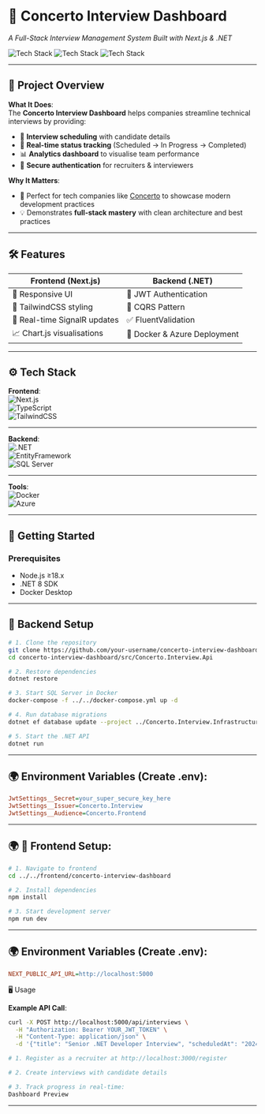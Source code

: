 # 🚀 Concerto Interview Dashboard

_A Full-Stack Interview Management System Built with Next.js & .NET_

![Tech Stack](https://img.shields.io/badge/-Next.js-000?style=flat&logo=next.js)
![Tech Stack](https://img.shields.io/badge/-.NET-512BD4?style=flat&logo=dotnet)
![Tech Stack](https://img.shields.io/badge/-TailwindCSS-06B6D4?style=flat&logo=tailwind-css)

---

## 🌟 **Project Overview**

**What It Does**:  
The **Concerto Interview Dashboard** helps companies streamline technical interviews by providing:

- 📅 **Interview scheduling** with candidate details
- 🎯 **Real-time status tracking** (Scheduled → In Progress → Completed)
- 📊 **Analytics dashboard** to visualise team performance
- 🔐 **Secure authentication** for recruiters & interviewers

**Why It Matters**:

- 🏢 Perfect for tech companies like [Concerto](https://www.concerto.co.uk) to showcase modern development practices
- 💡 Demonstrates **full-stack mastery** with clean architecture and best practices

---

## 🛠️ **Features**

| Frontend (Next.js)           | Backend (.NET)               |
| ---------------------------- | ---------------------------- |
| 📱 Responsive UI             | 🔐 JWT Authentication        |
| 🎨 TailwindCSS styling       | 🧩 CQRS Pattern              |
| 🔄 Real-time SignalR updates | ✅ FluentValidation          |
| 📈 Chart.js visualisations   | 🐳 Docker & Azure Deployment |

---

## ⚙️ **Tech Stack**

**Frontend**:  
![Next.js](https://img.shields.io/badge/Next.js-14-000?logo=next.js)  
![TypeScript](https://img.shields.io/badge/TypeScript-5.3-3178C6?logo=typescript)  
![TailwindCSS](https://img.shields.io/badge/TailwindCSS-3.4-06B6D4?logo=tailwind-css)

---

**Backend**:  
![.NET](https://img.shields.io/badge/.NET-8-512BD4?logo=dotnet)  
![EntityFramework](https://img.shields.io/badge/EF%20Core-8-FFFFFF?logo=entity-framework)  
![SQL Server](https://img.shields.io/badge/SQL%20Server-2022-CC2927?logo=microsoft-sql-server)

---

**Tools**:  
![Docker](https://img.shields.io/badge/Docker-26.0-2496ED?logo=docker)  
![Azure](https://img.shields.io/badge/Azure-Cloud-0078D4?logo=microsoft-azure)

---

## 🚦 **Getting Started**

### **Prerequisites**

- Node.js ≥18.x
- .NET 8 SDK
- Docker Desktop

---

## 🔧 **Backend Setup**

```bash
# 1. Clone the repository
git clone https://github.com/your-username/concerto-interview-dashboard.git
cd concerto-interview-dashboard/src/Concerto.Interview.Api

# 2. Restore dependencies
dotnet restore

# 3. Start SQL Server in Docker
docker-compose -f ../../docker-compose.yml up -d

# 4. Run database migrations
dotnet ef database update --project ../Concerto.Interview.Infrastructure

# 5. Start the .NET API
dotnet run
```

---

## 🌍 **Environment Variables (Create .env):**

```ini
JwtSettings__Secret=your_super_secure_key_here
JwtSettings__Issuer=Concerto.Interview
JwtSettings__Audience=Concerto.Frontend
```

---

## 🌍 **🎨 Frontend Setup:**

```bash
# 1. Navigate to frontend
cd ../../frontend/concerto-interview-dashboard

# 2. Install dependencies
npm install

# 3. Start development server
npm run dev
```

---

## 🌍 **Environment Variables (Create .env):**

```ini
NEXT_PUBLIC_API_URL=http://localhost:5000
```

🖥️ Usage

**Example API Call**:

```bash
curl -X POST http://localhost:5000/api/interviews \
  -H "Authorization: Bearer YOUR_JWT_TOKEN" \
  -H "Content-Type: application/json" \
  -d '{"title": "Senior .NET Developer Interview", "scheduledAt": "2024-05-20T14:00"}'
```

```bash
# 1. Register as a recruiter at http://localhost:3000/register

# 2. Create interviews with candidate details

# 3. Track progress in real-time:
Dashboard Preview
```

---
